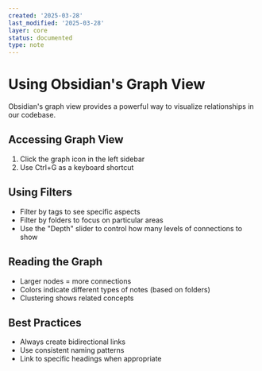 ```yaml
---
created: '2025-03-28'
last_modified: '2025-03-28'
layer: core
status: documented
type: note
---
```


# Using Obsidian's Graph View

Obsidian's graph view provides a powerful way to visualize relationships in our codebase.

## Accessing Graph View
1. Click the graph icon in the left sidebar
2. Use Ctrl+G as a keyboard shortcut

## Using Filters
- Filter by tags to see specific aspects
- Filter by folders to focus on particular areas
- Use the "Depth" slider to control how many levels of connections to show

## Reading the Graph
- Larger nodes = more connections
- Colors indicate different types of notes (based on folders)
- Clustering shows related concepts

## Best Practices
- Always create bidirectional links
- Use consistent naming patterns
- Link to specific headings when appropriate